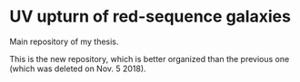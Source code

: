 # UV upturn of red-sequence galaxies

Main repository of my thesis.

This is the new repository, which is better organized than the previous one (which was deleted on Nov. 5 2018).
